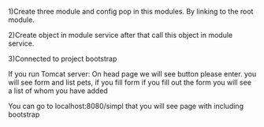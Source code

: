 1)Create three module and config pop in this modules.
By linking to the root module.

2)Create object in module service after that call this
object in module service.

3)Connected to project bootstrap

If you run Tomcat server:
 On head page we will see button please enter.
  you will see form and list pets, if you fill form
  if you fill out the form
  you will see a list of whom you have added

You can go to localhost:8080/simpl that 
you will see page with including bootstrap

